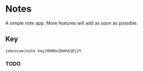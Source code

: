 # Notes

A simple note app. More features will add as soon as possible.

## Key

    iobnxcwe|note key|HbNUo3bmhX1Dj2Y

### TODO
